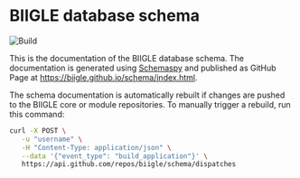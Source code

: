 # BIIGLE database schema

![Build](https://github.com/biigle/schema/workflows/Build/badge.svg)

This is the documentation of the BIIGLE database schema. The documentation is generated using [Schemaspy](https://github.com/schemaspy/schemaspy) and published as GitHub Page at <https://biigle.github.io/schema/index.html>.

The schema documentation is automatically rebuilt if changes are pushed to the BIIGLE core or module repositories. To manually trigger a rebuild, run this command:

```bash
curl -X POST \
   -u "username" \
   -H "Content-Type: application/json" \
   --data '{"event_type": "build_application"}' \
   https://api.github.com/repos/biigle/schema/dispatches
```
